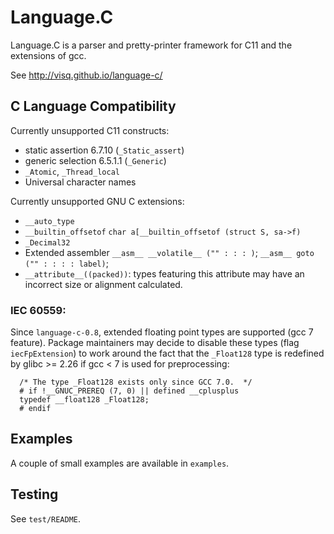 # Language.C

Language.C is a parser and pretty-printer framework for C11 and the extensions of gcc.

See http://visq.github.io/language-c/

## C Language Compatibility

Currently unsupported C11 constructs:
 - static assertion 6.7.10 (`_Static_assert`)
 - generic selection 6.5.1.1 (`_Generic`)
 - `_Atomic`, `_Thread_local`
 - Universal character names

Currently unsupported GNU C extensions:
 - `__auto_type`
 - `__builtin_offsetof`
   `char a[__builtin_offsetof (struct S, sa->f)`
 - `_Decimal32`
 - Extended assembler
   `__asm__ __volatile__ ("" : : : )`;
   `__asm__ goto ("" : : : : label)`;
 - `__attribute__((packed))`: types featuring this attribute may have an
   incorrect size or alignment calculated.

### IEC 60559:

Since `language-c-0.8`, extended floating point types are supported (gcc 7 feature). Package maintainers may decide to disable these types (flag `iecFpExtension`) to work around the fact that the `_Float128` type is redefined by glibc >= 2.26 if gcc < 7 is used for preprocessing:

```
  /* The type _Float128 exists only since GCC 7.0.  */
  # if !__GNUC_PREREQ (7, 0) || defined __cplusplus
  typedef __float128 _Float128;
  # endif
```

## Examples

A couple of small examples are available in `examples`.

## Testing

See `test/README`.
